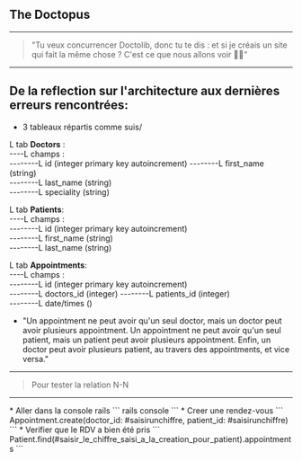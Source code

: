 ## The Doctopus ##
<hr/>

> "Tu veux concurrencer Doctolib, donc tu te dis : et si je créais un site qui fait la même chose ? C'est ce que nous allons voir 👩‍⚕️"    

<hr/>

## De la reflection sur l'architecture aux dernières erreurs rencontrées:  

* 3 tableaux répartis comme suis/  

L tab **Doctors** :   
----L champs :  
--------L id (integer primary key autoincrement) 
--------L first_name (string)   
--------L last_name (string)  
--------L speciality (string)  
  
L tab **Patients**:  
----L champs :  
--------L id (integer primary key autoincrement)     
--------L first_name (string)   
--------L last_name (string)  

L tab **Appointments**:  
----L champs :  
--------L id (integer primary key autoincrement)     
--------L doctors_id (integer)
--------L patients_id (integer)  
--------L date/times ()   

* "Un appointment ne peut avoir qu'un seul doctor, mais un doctor peut avoir plusieurs appointment. Un appointment ne peut avoir qu'un seul patient, mais un patient peut avoir plusieurs appointment. Enfin, un doctor peut avoir plusieurs patient, au travers des appointments, et vice versa."

<hr/>

> Pour tester la relation N-N   

<hr/>
* Aller dans la console rails
```
    rails console
```
* Creer une rendez-vous
```
    Appointment.create(doctor_id: #saisirunchiffre, patient_id: #saisirunchiffre)
```
* Verifier que le RDV a bien été pris
```
    Patient.find(#saisir_le_chiffre_saisi_a_la_creation_pour_patient).appointments
```

